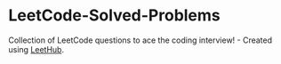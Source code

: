 # LeetCode-Solved-Problems
Collection of LeetCode questions to ace the coding interview! - Created using [LeetHub](https://github.com/QasimWani/LeetHub).

